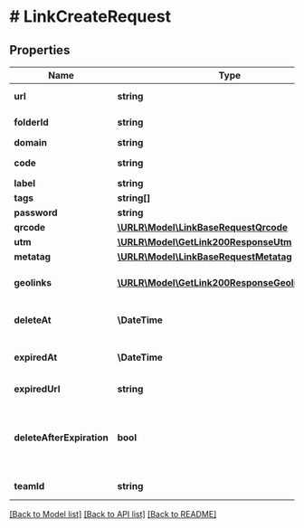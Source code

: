 # # LinkCreateRequest

## Properties

Name | Type | Description | Notes
------------ | ------------- | ------------- | -------------
**url** | **string** | URL to shorten |
**folderId** | **string** | Folder API ID | [optional]
**domain** | **string** | Domain | [optional]
**code** | **string** | Custom short code | [optional]
**label** | **string** | Label | [optional]
**tags** | **string[]** | Tags | [optional]
**password** | **string** | Password | [optional]
**qrcode** | [**\URLR\Model\LinkBaseRequestQrcode**](LinkBaseRequestQrcode.md) |  | [optional]
**utm** | [**\URLR\Model\GetLink200ResponseUtm**](GetLink200ResponseUtm.md) |  | [optional]
**metatag** | [**\URLR\Model\LinkBaseRequestMetatag**](LinkBaseRequestMetatag.md) |  | [optional]
**geolinks** | [**\URLR\Model\GetLink200ResponseGeolinksInner[]**](GetLink200ResponseGeolinksInner.md) | Dynamic routing conditions | [optional]
**deleteAt** | **\DateTime** | Scheduled deletion date | [optional]
**expiredAt** | **\DateTime** | Scheduled expiration date | [optional]
**expiredUrl** | **string** | Expiration URL | [optional]
**deleteAfterExpiration** | **bool** | Whether or not to remove the link after the expiry date | [optional] [default to false]
**teamId** | **string** | Workspace API ID |

[[Back to Model list]](../../README.md#models) [[Back to API list]](../../README.md#endpoints) [[Back to README]](../../README.md)
